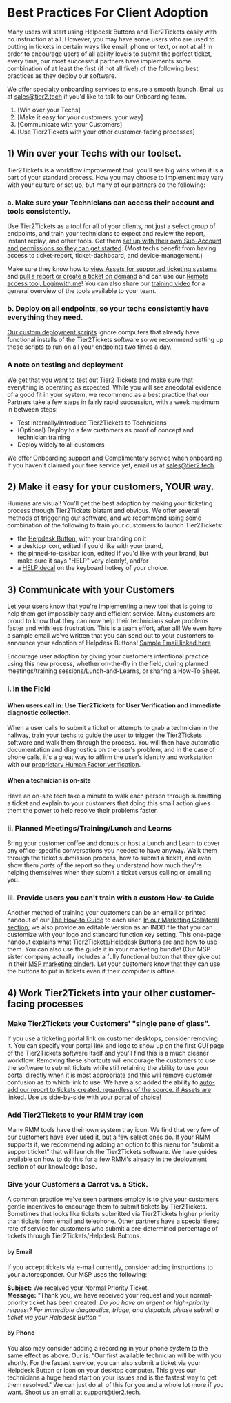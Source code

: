 # Best Practices For Client Adoption

Many users will start using Helpdesk Buttons and Tier2Tickets easily with no instruction at all. However, you may have some users who are used to putting in tickets in certain ways like email, phone or text, or not at all! In order to encourage users of all ability levels to submit the perfect ticket, every time, our most successful partners have implements some combination of at least the first (if not all five!) of the following best practices as they deploy our software.

We offer specialty onboarding services to ensure a smooth launch. Email us at sales@tier2.tech if you'd like to talk to our Onboarding team.

1. [Win over your Techs]
2. [Make it easy for your customers, your way]
3. [Communicate with your Customers]
4. [Use Tier2Tickets with your other customer-facing processes]

## 1) Win over your Techs with our toolset.

Tier2Tickets is a workflow improvement tool: you'll see big wins when it is a part of your standard process. How you may choose to implement may vary with your culture or set up, but many of our partners do the following:

### a. Make sure your Technicians can access their account and tools consistently.

Use Tier2Tickets as a tool for all of your clients, not just a select group of endpoints, and train your technicians to expect and review the report, instant replay, and other tools. Get them [set up with their own Sub-Account and permissions so they can get started](https://docs.tier2tickets.com/content/privacy/subaccounts/). (Most techs benefit from having access to ticket-report, ticket-dashboard, and device-management.)

Make sure they know how to [view Assets for supported ticketing systems](https://docs.tier2tickets.com/content/customization/assets/) and [pull a report or create a ticket on demand](https://docs.tier2tickets.com/content/customization/remote/) and can use our [Remote access tool, Loginwith.me](https://docs.tier2tickets.com/content/customization/loginwithme/)! You can also share our [training video](https://www.youtube.com/watch?v=8HKb-gV_Mso) for a general overview of the tools available to your team.

### b. Deploy on all endpoints, so your techs consistently have everything they need.

[Our custom deployment scripts](https://docs.tier2tickets.com/content/deployment/scripts/) ignore computers that already have functional installs of the Tier2Tickets software so we recommend setting up these scripts to run on all your endpoints two times a day.

### A note on testing and deployment

We get that you want to test out Tier2 Tickets and make sure that everything is operating as expected. While you will see anecdotal evidence of a good fit in your system, we recommend as a best practice that our Partners take a few steps in fairly rapid succession, with a week maximum in between steps:

- Test internally/Introduce Tier2Tickets to Technicians
- (Optional) Deploy to a few customers as proof of concept and technician training
- Deploy widely to all customers

We offer Onboarding support and Complimentary service when onboarding. If you haven't claimed your free service yet, email us at sales@tier2.tech.

## 2) Make it easy for your customers, YOUR way.

Humans are visual! You'll get the best adoption by making your ticketing process through Tier2Tickets blatant and obvious. We offer several methods of triggering our software, and we recommend using some combination of the following to train your customers to launch Tier2Tickets:

- the [Helpdesk Button](https://www.helpdeskbuttons.com/), with your branding on it
- a desktop icon, edited if you'd like with your brand,
- the pinned-to-taskbar icon, edited if you'd like with your brand, but make sure it says "HELP" very clearly!, and/or
- a [HELP decal](https://www.helpdeskbuttons.com/product/keyboard-decals/) on the keyboard hotkey of your choice.

## 3) Communicate with your Customers

Let your users know that you're implementing a new tool that is going to help them get impossibly easy and efficient service. Many customers are proud to know that they can now help their technicians solve problems faster and with less frustration. This is a team effort, after all! We even have a sample email we've written that you can send out to your customers to announce your adoption of Helpdesk Buttons! [Sample Email linked here](https://docs.tier2tickets.com/content/general/customer-letter/)

Encourage user adoption by giving your customers intentional practice using this new process, whether on-the-fly in the field, during planned meetings/training sessions/Lunch-and-Learns, or sharing a How-To Sheet.

### i. In the Field

#### When users call in: Use Tier2Tickets for User Verification and immediate diagnostic collection.

When a user calls to submit a ticket or attempts to grab a technician in the hallway, train your techs to guide the user to trigger the Tier2Tickets software and walk them through the process. You will then have automatic documentation and diagnostics on the user's problem, and in the case of phone calls, it's a great way to affirm the user's identity and workstation with our [proprietary Human Factor verification](https://docs.tier2tickets.com/content/privacy/trust/).

#### When a technician is on-site

Have an on-site tech take a minute to walk each person through submitting a ticket and explain to your customers that doing this small action gives them the power to help resolve their problems faster.

### ii. Planned Meetings/Training/Lunch and Learns

Bring your customer coffee and donuts or host a Lunch and Learn to cover any office-specific conversations you needed to have anyway. Walk them through the ticket submission process, how to submit a ticket, and even show them _parts of_ the report so they understand how much they're helping themselves when they submit a ticket versus calling or emailing you.

### iii. Provide users you can't train with a custom How-to Guide

Another method of training your customers can be an email or printed handout of our [The How-to Guide](https://www.helpdeskbuttons.com/wp-content/uploads/2020/03/Introduction-to-HDB-20200311.pdf) to each user. [In our Marketing Collateral section](https://docs.tier2tickets.com/content/marketing/collateral/), we also provide an editable version as an INDD file that you can customize with your logo and standard function key setting. This one-page handout explains what Tier2Tickets/Helpdesk Buttons are and how to use them. You can also use the guide it in your marketing bundle! (Our MSP sister company actually includes a fully functional button that they give out in their [MSP marketing binder](https://imgur.com/a/TSeuoLU)). Let your customers know that they can use the buttons to put in tickets even if their computer is offline.

## 4) Work Tier2Tickets into your other customer-facing processes

### Make Tier2Tickets your Customers' "single pane of glass".

If you use a ticketing portal link on customer desktops, consider removing it. You can specify your portal link and logo to show up on the first GUI page of the Tier2Tickets software itself and you'll find this is a much cleaner workflow. Removing these shortcuts will encourage the customers to use the software to submit tickets while still retaining the ability to use your portal directly when it is most appropriate and this will remove customer confusion as to which link to use. We have also added the ability to [auto-add our report to tickets created, regardless of the source, if Assets are linked](https://docs.tier2tickets.com/content/customization/assets/). Use us side-by-side with [your portal of choice!](https://docs.tier2tickets.com/content/customization/user-portals/)

### Add Tier2Tickets to your RMM tray icon

Many RMM tools have their own system tray icon. We find that very few of our customers have ever used it, but a few select ones do. If your RMM supports it, we recommending adding an option to this menu for "submit a support ticket" that will launch the Tier2Tickets software. We have guides available on how to do this for a few RMM's already in the deployment section of our knowledge base.

### Give your Customers a Carrot vs. a Stick.

A common practice we've seen partners employ is to give your customers gentle incentives to encourage them to submit tickets by Tier2Tickets. Sometimes that looks like tickets submitted via Tier2Tickets higher priority than tickets from email and telephone. Other partners have a special tiered rate of service for customers who submit a pre-determined percentage of tickets through Tier2Tickets/Helpdesk Buttons.

#### by Email

If you accept tickets via e-mail currently, consider adding instructions to your autoresponder. Our MSP uses the following:

**Subject:** We received your Normal Priority Ticket. </br>
**Message:** “Thank you, we have received your request and your normal-priority ticket has been created. _Do you have an urgent or high-priority request? For immediate diagnostics, triage, and dispatch, please submit a ticket via your Helpdesk Button._“

#### by Phone

You also may consider adding a recording in your phone system to the same effect as above. Our is: “Our first available technician will be with you shortly. For the fastest service, you can also submit a ticket via your Helpdesk Button or icon on your desktop computer. This gives our technicians a huge head start on your issues and is the fastest way to get them resolved."
We can just do all of this for you and a whole lot more if you want. Shoot us an email at support@tier2.tech.
